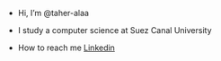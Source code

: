 -  Hi, I’m @taher-alaa

-  I study a computer science at Suez Canal University

-  How to reach me [Linkedin](https://www.linkedin.com/in/taher-alaa-56583021a/)

